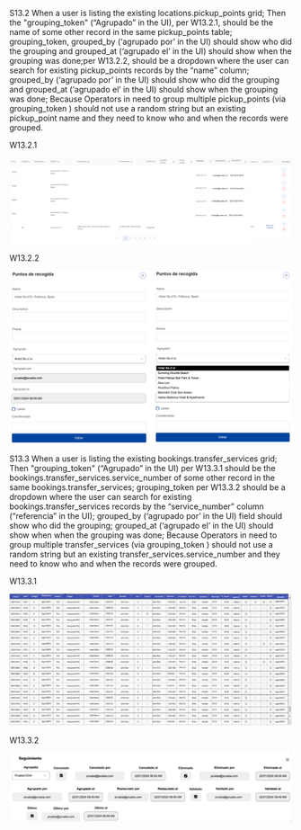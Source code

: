 S13.2 When a user is listing the existing locations.pickup_points grid; Then the "grouping_token" (“Agrupado” in the UI), per W13.2.1, should be the name of some other record in the same pickup_points table; grouping_token, grouped_by (‘agrupado por’ in the UI) should show who did the grouping and grouped_at (‘agrupado el’ in the UI) should show when the grouping was done;per W13.2.2, should be a dropdown where the user can search for existing pickup_points records by the “name” column; grouped_by (‘agrupado por’ in the UI) should show who did the grouping and grouped_at (‘agrupado el’ in the UI) should show when the grouping was done; Because Operators in need to group multiple pickup_points (via grouping_token ) should not use a random string but an existing pickup_point name and they need to know who and when the records were grouped.

W13.2.1 

![alt W13.2.1](W13.2.1.png "W13.2.1")


W13.2.2

![alt W13.2.2](W13.2.2.png "W13.2.2")

S13.3 When a user is listing the existing bookings.transfer_services grid; Then "grouping_token" (“Agrupado” in the UI) per W13.3.1 should be the bookings.transfer_services.service_number of some other record in the same bookings.transfer_services; grouping_token per W13.3.2 should be a dropdown where the user can search for existing bookings.transfer_services records by the “service_number” column (“referencia” in the UI); grouped_by (‘agrupado por’ in the UI) field should show who did the grouping; grouped_at (‘agrupado el’ in the UI) should show when when the grouping was done; Because Operators in need to group multiple transfer_services (via grouping_token ) should not use a random string but an existing transfer_services.service_number and they need to know who and when the records were grouped.

W13.3.1 

![alt W13.3.1](W13.3.1.png "W13.3.1")

W13.3.2

![alt W13.3.2](W13.3.2.png "W13.3.2")
